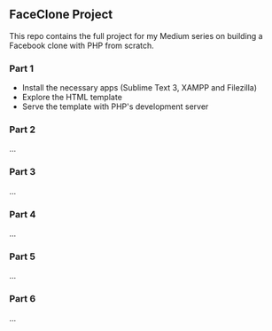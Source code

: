 ## FaceClone Project
This repo contains the full project for my Medium series on building a Facebook clone with PHP from scratch.

### Part 1
* Install the necessary apps (Sublime Text 3, XAMPP and Filezilla)
* Explore the HTML template
* Serve the template with PHP's development server

### Part 2
...

### Part 3
...

### Part 4
...

### Part 5
...

### Part 6
...